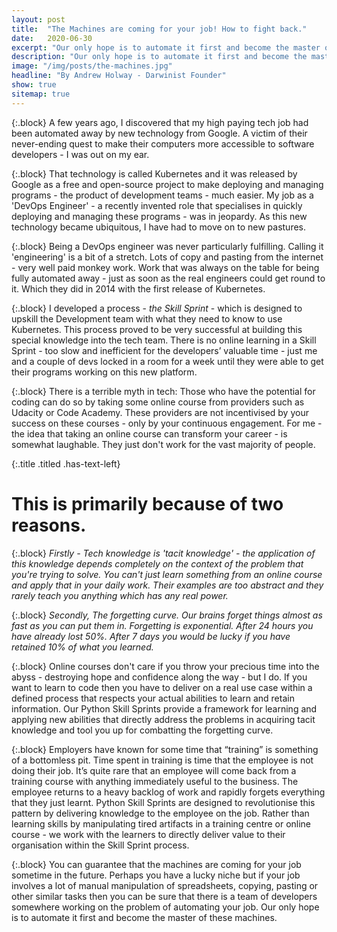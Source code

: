 ```yaml
---
layout: post
title:  "The Machines are coming for your job! How to fight back."
date:   2020-06-30
excerpt: "Our only hope is to automate it first and become the master of these machines."
description: "Our only hope is to automate it first and become the master of these machines."
image: "/img/posts/the-machines.jpg"
headline: "By Andrew Holway - Darwinist Founder"
show: true
sitemap: true
---
```


{:.block}
A few years ago, I discovered that my high paying tech job had been automated away by new technology from Google. A victim of their never-ending quest to make their computers more accessible to software developers - I was out on my ear.

{:.block}
That technology is called Kubernetes and it was released by Google as a free and open-source project to make deploying and managing programs - the product of development teams - much easier. My job as a 'DevOps Engineer' - a recently invented role that specialises in quickly deploying and managing these programs - was in jeopardy. As this new technology became ubiquitous, I have had to move on to new pastures.

{:.block}
Being a DevOps engineer was never particularly fulfilling. Calling it 'engineering' is a bit of a stretch. Lots of copy and pasting from the internet - very well paid monkey work. Work that was always on the table for being fully automated away - just as soon as the real engineers could get round to it. Which they did in 2014 with the first release of Kubernetes.

{:.block}
I developed a process - _the Skill Sprint_ - which is designed to upskill the Development team with what they need to know to use Kubernetes. This process proved to be very successful at building this special knowledge into the tech team. There is no online learning in a Skill Sprint - too slow and inefficient for the developers’ valuable time - just me and a couple of devs locked in a room for a week until they were able to get their programs working on this new platform.

{:.block}
There is a terrible myth in tech: Those who have the potential for coding can do so by taking some online course from providers such as Udacity or Code Academy. These providers are not incentivised by your success on these courses - only by your continuous engagement. For me - the idea that taking an online course can transform your career - is somewhat laughable. They just don't work for the vast majority of people.

{:.title .titled .has-text-left}
# This is primarily because of two reasons. 

{:.block}
_Firstly - Tech knowledge is 'tacit knowledge' - the application of this knowledge depends completely on the context of the problem that you're trying to solve. You can't just learn something from an online course and apply that in your daily work. Their examples are too abstract and they rarely teach you anything which has any real power._

{:.block}
_Secondly, The forgetting curve. Our brains forget things almost as fast as you can put them in. Forgetting is exponential. After 24 hours you have already lost 50%. After 7 days you would be lucky if you have retained 10% of what you learned._

{:.block}
Online courses don't care if you throw your precious time into the abyss - destroying hope and confidence along the way - but I do. If you want to learn to code then you have to deliver on a real use case within a defined process that respects your actual abilities to learn and retain information. Our Python Skill Sprints provide a framework for learning and applying new abilities that directly address the problems in acquiring tacit knowledge and tool you up for combatting the forgetting curve.

{:.block}
Employers have known for some time that “training” is something of a bottomless pit. Time spent in training is time that the employee is not doing their job. It’s quite rare that an employee will come back from a training course with anything immediately useful to the business. The employee returns to a heavy backlog of work and rapidly forgets everything that they just learnt. Python Skill Sprints are designed to revolutionise this pattern by delivering knowledge to the employee on the job. Rather than learning skills by manipulating tired artifacts in a training centre or online course - we work with the learners to directly deliver value to their organisation within the Skill Sprint process.

{:.block}
You can guarantee that the machines are coming for your job sometime in the future. Perhaps you have a lucky niche but if your job involves a lot of manual manipulation of spreadsheets, copying, pasting or other similar tasks then you can be sure that there is a team of developers somewhere working on the problem of automating your job. Our only hope is to automate it first and become the master of these machines.

